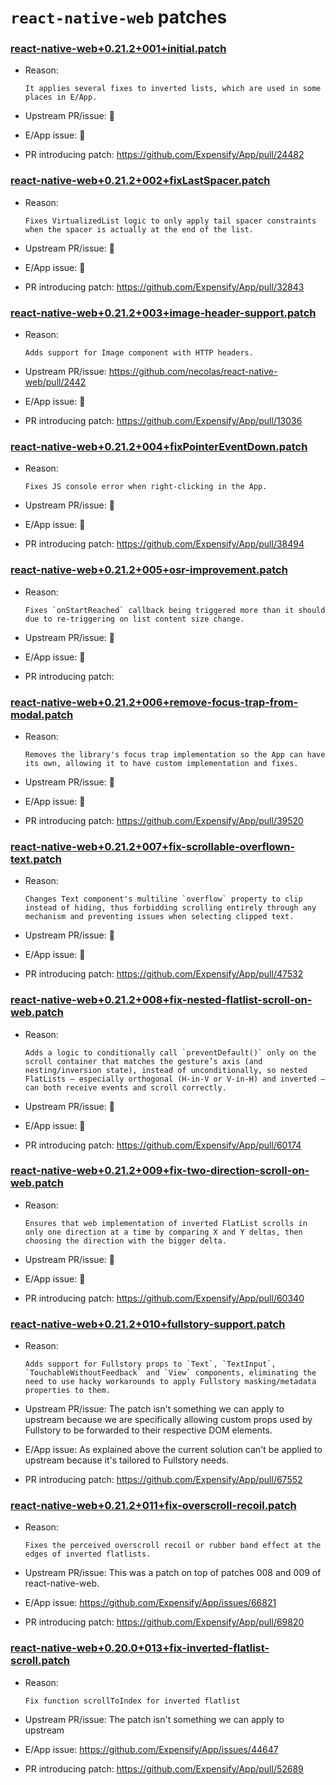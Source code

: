 # `react-native-web` patches

### [react-native-web+0.21.2+001+initial.patch](react-native-web+0.21.2+001+initial.patch)

- Reason:
  
    ```
    It applies several fixes to inverted lists, which are used in some places in E/App.
    ```
  
- Upstream PR/issue: 🛑
- E/App issue: 🛑
- PR introducing patch: https://github.com/Expensify/App/pull/24482

### [react-native-web+0.21.2+002+fixLastSpacer.patch](react-native-web+0.21.2+002+fixLastSpacer.patch)

- Reason:
  
    ```
    Fixes VirtualizedList logic to only apply tail spacer constraints when the spacer is actually at the end of the list.
    ```
  
- Upstream PR/issue: 🛑
- E/App issue: 🛑
- PR introducing patch: https://github.com/Expensify/App/pull/32843

### [react-native-web+0.21.2+003+image-header-support.patch](react-native-web+0.21.2+003+image-header-support.patch)

- Reason:
  
    ```
    Adds support for Image component with HTTP headers.
    ```
  
- Upstream PR/issue: https://github.com/necolas/react-native-web/pull/2442
- E/App issue: 🛑
- PR introducing patch: https://github.com/Expensify/App/pull/13036

### [react-native-web+0.21.2+004+fixPointerEventDown.patch](react-native-web+0.21.2+004+fixPointerEventDown.patch)

- Reason:
  
    ```
    Fixes JS console error when right-clicking in the App.
    ```
  
- Upstream PR/issue: 🛑
- E/App issue: 🛑
- PR introducing patch: https://github.com/Expensify/App/pull/38494

### [react-native-web+0.21.2+005+osr-improvement.patch](react-native-web+0.21.2+005+osr-improvement.patch)

- Reason:
  
    ```
    Fixes `onStartReached` callback being triggered more than it should due to re-triggering on list content size change.
    ```
  
- Upstream PR/issue: 🛑
- E/App issue: 🛑
- PR introducing patch: 

### [react-native-web+0.21.2+006+remove-focus-trap-from-modal.patch](react-native-web+0.21.2+006+remove-focus-trap-from-modal.patch)

- Reason:
  
    ```
    Removes the library's focus trap implementation so the App can have its own, allowing it to have custom implementation and fixes.
    ```
  
- Upstream PR/issue: 🛑
- E/App issue: 🛑
- PR introducing patch: https://github.com/Expensify/App/pull/39520

### [react-native-web+0.21.2+007+fix-scrollable-overflown-text.patch](react-native-web+0.21.2+007+fix-scrollable-overflown-text.patch)

- Reason:
  
    ```
    Changes Text component's multiline `overflow` property to clip instead of hiding, thus forbidding scrolling entirely through any mechanism and preventing issues when selecting clipped text.
    ```
  
- Upstream PR/issue: 🛑
- E/App issue: 🛑
- PR introducing patch: https://github.com/Expensify/App/pull/47532

### [react-native-web+0.21.2+008+fix-nested-flatlist-scroll-on-web.patch](react-native-web+0.21.2+008+fix-nested-flatlist-scroll-on-web.patch)

- Reason:
  
    ```
    Adds a logic to conditionally call `preventDefault()` only on the scroll container that matches the gesture’s axis (and nesting/inversion state), instead of unconditionally, so nested FlatLists — especially orthogonal (H-in-V or V-in-H) and inverted — can both receive events and scroll correctly.
    ```
  
- Upstream PR/issue: 🛑
- E/App issue: 🛑
- PR introducing patch: https://github.com/Expensify/App/pull/60174

### [react-native-web+0.21.2+009+fix-two-direction-scroll-on-web.patch](react-native-web+0.21.2+009+fix-two-direction-scroll-on-web.patch)

- Reason:
  
    ```
    Ensures that web implementation of inverted FlatList scrolls in only one direction at a time by comparing X and Y deltas, then choosing the direction with the bigger delta.
    ```
  
- Upstream PR/issue: 🛑
- E/App issue: 🛑
- PR introducing patch: https://github.com/Expensify/App/pull/60340

### [react-native-web+0.21.2+010+fullstory-support.patch](react-native-web+0.21.2+010+fullstory-support.patch)

- Reason:
  
    ```
    Adds support for Fullstory props to `Text`, `TextInput`, `TouchableWithoutFeedback` and `View` components, eliminating the need to use hacky workarounds to apply Fullstory masking/metadata properties to them.
    ```
  
- Upstream PR/issue: The patch isn't something we can apply to upstream because we are specifically allowing custom props used by Fullstory to be forwarded to their respective DOM elements.
- E/App issue: As explained above the current solution can't be applied to upstream because it's tailored to Fullstory needs.
- PR introducing patch: https://github.com/Expensify/App/pull/67552

### [react-native-web+0.21.2+011+fix-overscroll-recoil.patch](react-native-web+0.21.2+011+fix-overscroll-recoil.patch)

- Reason:
  
    ```
    Fixes the perceived overscroll recoil or rubber band effect at the edges of inverted flatlists.
    ```
  
- Upstream PR/issue: This was a patch on top of patches 008 and 009 of react-native-web.
- E/App issue: https://github.com/Expensify/App/issues/66821
- PR introducing patch: https://github.com/Expensify/App/pull/69820

### [react-native-web+0.20.0+013+fix-inverted-flatlist-scroll.patch](react-native-web+0.20.0+013+fix-inverted-flatlist-scroll.patch)

- Reason:
  
    ```
    Fix function scrollToIndex for inverted flatlist
    ```
  
- Upstream PR/issue: The patch isn't something we can apply to upstream
- E/App issue: https://github.com/Expensify/App/issues/44647
- PR introducing patch: https://github.com/Expensify/App/pull/52689